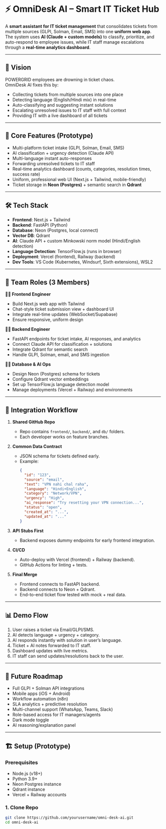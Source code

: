 # ⚡ OmniDesk AI – Smart IT Ticket Hub  

A **smart assistant for IT ticket management** that consolidates tickets from multiple sources (GLPI, Solman, Email, SMS) into one **uniform web app**.  
The system uses **AI (Claude + custom models)** to classify, prioritize, and auto-respond to employee issues, while IT staff manage escalations through a **real-time analytics dashboard**.  

---

## 🚀 Vision  
POWERGRID employees are drowning in ticket chaos.  
OmniDesk AI fixes this by:  
- Collecting tickets from multiple sources into one place  
- Detecting language (English/Hindi mix) in real-time  
- Auto-classifying and suggesting instant solutions  
- Escalating unresolved issues to IT staff with full context  
- Providing IT with a live dashboard of all tickets  

---

## 🎯 Core Features (Prototype)  
- Multi-platform ticket intake (GLPI, Solman, Email, SMS)  
- AI classification + urgency detection (Claude API)  
- Multi-language instant auto-responses  
- Forwarding unresolved tickets to IT staff  
- Real-time analytics dashboard (counts, categories, resolution times, success rate)  
- Uniform, professional web UI (Next.js + Tailwind, mobile-friendly)  
- Ticket storage in **Neon (Postgres)** + semantic search in **Qdrant**  

---

## 🛠 Tech Stack  
- **Frontend**: Next.js + Tailwind  
- **Backend**: FastAPI (Python)  
- **Database**: Neon (Postgres, local connect)  
- **Vector DB**: Qdrant  
- **AI**: Claude API + custom Minkowski norm model (Hindi/English detection)  
- **Language Detection**: TensorFlow.js (runs in browser)  
- **Deployment**: Vercel (frontend), Railway (backend)  
- **Dev Tools**: VS Code (Kubernetes, Windsurf, Sixth extensions), WSL2  

---

## 👥 Team Roles (3 Members)  

**👩‍💻 Frontend Engineer**  
- Build Next.js web app with Tailwind  
- Chat-style ticket submission view + dashboard UI  
- Integrate real-time updates (WebSocket/Supabase)  
- Ensure responsive, uniform design  

**🧑‍💻 Backend Engineer**  
- FastAPI endpoints for ticket intake, AI responses, and analytics  
- Connect Claude API for classification + solutions  
- Integrate Qdrant for semantic search  
- Handle GLPI, Solman, email, and SMS ingestion  

**👨‍💻 Database & AI Ops**  
- Design Neon (Postgres) schema for tickets  
- Configure Qdrant vector embeddings  
- Set up TensorFlow.js language detection model  
- Manage deployments (Vercel + Railway) and environments  

---

## 🔗 Integration Workflow  

1. **Shared GitHub Repo**  
   - Repo contains `frontend/`, `backend/`, and `db/` folders.  
   - Each developer works on feature branches.  

2. **Common Data Contract**  
   - JSON schema for tickets defined early.  
   - Example:  
     ```json
     {
       "id": "123",
       "source": "email",
       "text": "VPN nahi chal raha",
       "language": "Hindi+English",
       "category": "Network/VPN",
       "urgency": "High",
       "ai_response": "Try resetting your VPN connection...",
       "status": "open",
       "created_at": "...",
       "updated_at": "..."
     }
     ```  

3. **API Stubs First**  
   - Backend exposes dummy endpoints for early frontend integration.  

4. **CI/CD**  
   - Auto-deploy with Vercel (frontend) + Railway (backend).  
   - GitHub Actions for linting + tests.  

5. **Final Merge**  
   - Frontend connects to FastAPI backend.  
   - Backend connects to Neon + Qdrant.  
   - End-to-end ticket flow tested with mock + real data.  

---

## 📊 Demo Flow  
1. User raises a ticket via Email/GLPI/SMS.  
2. AI detects language + urgency + category.  
3. AI responds instantly with solution in user’s language.  
4. Ticket + AI notes forwarded to IT staff.  
5. Dashboard updates with live metrics.  
6. IT staff can send updates/resolutions back to the user.  

---

## 🌱 Future Roadmap  
- Full GLPI + Solman API integrations  
- Mobile apps (iOS + Android)  
- Workflow automation (n8n)  
- SLA analytics + predictive resolution  
- Multi-channel support (WhatsApp, Teams, Slack)  
- Role-based access for IT managers/agents  
- Dark mode toggle  
- AI reasoning/explanation panel  

---

## 🏗 Setup (Prototype)  

### Prerequisites  
- Node.js (v18+)  
- Python 3.9+  
- Neon Postgres instance  
- Qdrant instance  
- Vercel + Railway accounts  

### 1. Clone Repo  
```bash
git clone https://github.com/yourusername/omni-desk-ai.git
cd omni-desk-ai
